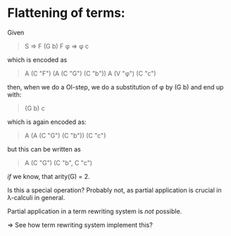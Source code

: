 Flattening of terms:
====================

Given
>  S   => F (G b)
>  F φ => φ c

which is encoded as

>  A (C "F") (A (C "G") (C "b"))
>  A (V "φ") (C "c")

then, when we do a OI-step, we do a
substitution of φ by (G b) and end up with:

>  (G b) c

which is again encoded as:

>  A (A (C "G") (C "b")) (C "c")

but this can be written as

>  A (C "G") (C "b", C "c")

*if* we know, that arity(G) = 2.

Is this a special operation? Probably not,
as partial application is crucial in λ-calculi in
general.

Partial application in a term rewriting system is
*not* possible.

=> See how term rewriting system implement this?

